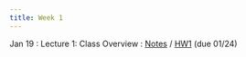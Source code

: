 ```yaml
---
title: Week 1
---
```


Jan 19
: Lecture 1: Class Overview
    : [Notes](/lectures/lec1-why-care-about-forecasting) / [HW1](/assets/hw1.pdf) (due 01/24) <!--/ [Course Overview](/lectures/lec0-course-overview) / [Slides](https://docs.google.com/presentation/d/1ALe_fm1tLE2tj3jcTJ5yDtuAagxcDUA0UETd8VstTuQ/edit#slide=id.p)  -->

<!-- Jan 21 -->
<!-- : Discussion 1: Calibration -->
<!--     : [Discussion Worksheet](https://docs.google.com/document/d/1vVBL2TeuCYC33pjvxmVKC-CDpqcDXmKNdaNzQGCWaX8/edit?usp=sharing) -->
